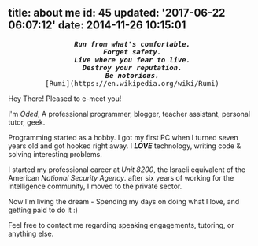 title: about me
id: 45
updated: '2017-06-22 06:07:12'
date: 2014-11-26 10:15:01
---
<center><pre><b><i>Run from what's comfortable.
Forget safety.
Live where you fear to live.
Destroy your reputation.
Be notorious.</i></b>
[Rumi](https://en.wikipedia.org/wiki/Rumi)</pre></center>

Hey There! Pleased to e-meet you!
 
I'm *Oded*, A professional programmer, blogger, teacher assistant, personal tutor, geek.


Programming started as a hobby. I got my first PC when I turned seven years old and got hooked right away. I ***LOVE*** technology, writing code & solving interesting problems.
  
I started my professional career at *Unit 8200*, the Israeli equivalent of the American *National Security Agency*. after six years of working for the intelligence community, I moved to the private sector. 

Now I'm living the dream - Spending my days on doing what I love, and getting paid to do it :)

Feel free to contact me regarding speaking engagements, tutoring, or anything else.
